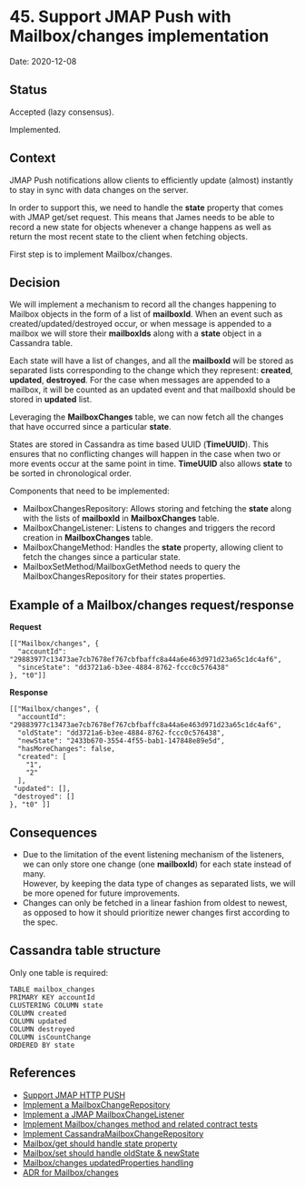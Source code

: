 # 45. Support JMAP Push with Mailbox/changes implementation

Date: 2020-12-08

## Status

Accepted (lazy consensus).

Implemented.

## Context

JMAP Push notifications allow clients to efficiently update (almost) instantly to stay in sync with data changes on the server. 

In order to support this, we need to handle the **state** property that comes with JMAP get/set request. This means that James needs to be able 
to record a new state for objects whenever a change happens as well as return the most recent state to the client when fetching objects. 

First step is to implement Mailbox/changes. 

## Decision

We will implement a mechanism to record all the changes happening to Mailbox objects in the form of a list of **mailboxId**. When an event such as  
created/updated/destroyed occur, or when message is appended to a mailbox we will store their **mailboxIds** along with a **state** object
in a Cassandra table.  

Each state will have a list of changes, and all the **mailboxId** will be stored as separated lists corresponding to the change which they represent: **created**, **updated**, **destroyed**.
For the case when messages are appended to a mailbox, it will be counted as an updated event and that mailboxId should be stored in **updated** list. 

Leveraging the **MailboxChanges** table, we can now fetch all the changes that have occurred since a particular **state**.

States are stored in Cassandra as time based UUID (**TimeUUID**). This ensures that no conflicting changes will happen in the case when two or more events occur at the same point in time.
**TimeUUID** also allows **state** to be sorted in chronological order.

Components that need to be implemented:

- MailboxChangesRepository: Allows storing and fetching the **state** along with the lists of **mailboxId** in **MailboxChanges** table.
- MailboxChangeListener: Listens to changes and triggers the record creation in **MailboxChanges** table.
- MailboxChangeMethod: Handles the **state** property, allowing client to fetch the changes since a particular state. 
- MailboxSetMethod/MailboxGetMethod needs to query the MailboxChangesRepository for their states properties.
 
## Example of a Mailbox/changes request/response

**Request**

```
[["Mailbox/changes", {
  "accountId": "29883977c13473ae7cb7678ef767cbfbaffc8a44a6e463d971d23a65c1dc4af6",
  "sinceState": "dd3721a6-b3ee-4884-8762-fccc0c576438"
}, "t0"]]
```

**Response**

```
[["Mailbox/changes", {
  "accountId": "29883977c13473ae7cb7678ef767cbfbaffc8a44a6e463d971d23a65c1dc4af6",
  "oldState": "dd3721a6-b3ee-4884-8762-fccc0c576438",
  "newState": "2433b670-3554-4f55-bab1-147848e89e5d",
  "hasMoreChanges": false,
  "created": [ 
    "1", 
    "2" 
  ],
 "updated": [],
 "destroyed": []
}, "t0" ]]
```

## Consequences

- Due to the limitation of the event listening mechanism of the listeners, we can only store one change (one **mailboxId**) for each state instead of many.  
However, by keeping the data type of changes as separated lists, we will be more opened for future improvements.        
- Changes can only be fetched in a linear fashion from oldest to newest, as opposed to how it should prioritize newer changes first according to the spec.

## Cassandra table structure

Only one table is required:

```
TABLE mailbox_changes
PRIMARY KEY accountId
CLUSTERING COLUMN state
COLUMN created
COLUMN updated
COLUMN destroyed
COLUMN isCountChange
ORDERED BY state
```

## References

- [Support JMAP HTTP PUSH](https://issues.apache.org/jira/browse/JAMES-3457)
- [Implement a MailboxChangeRepository](https://issues.apache.org/jira/browse/JAMES-3459)
- [Implement a JMAP MailboxChangeListener](https://issues.apache.org/jira/browse/JAMES-3460)
- [Implement Mailbox/changes method and related contract tests](https://issues.apache.org/jira/browse/JAMES-3461)
- [Implement CassandraMailboxChangeRepository](https://issues.apache.org/jira/browse/JAMES-3462)
- [Mailbox/get should handle state property](https://issues.apache.org/jira/browse/JAMES-3463)
- [Mailbox/set should handle oldState & newState](https://issues.apache.org/jira/browse/JAMES-3464)
- [Mailbox/changes updatedProperties handling](https://issues.apache.org/jira/browse/JAMES-3465)
- [ADR for Mailbox/changes](https://github.com/apache/james-project/pull/276)

